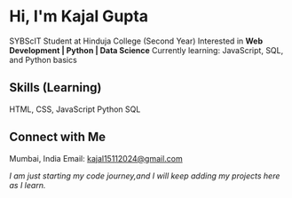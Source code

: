 # Hi, I'm Kajal Gupta
SYBScIT Student at Hinduja College (Second Year)
Interested in **Web Development | Python | Data Science**
Currently learning: JavaScript, SQL, and Python basics 

## Skills (Learning)
HTML, CSS, JavaScript
Python
SQL

## Connect with Me
Mumbai, India
Email: kajal15112024@gmail.com

*I am just starting my code journey,and I will keep adding my projects here as I learn.*
